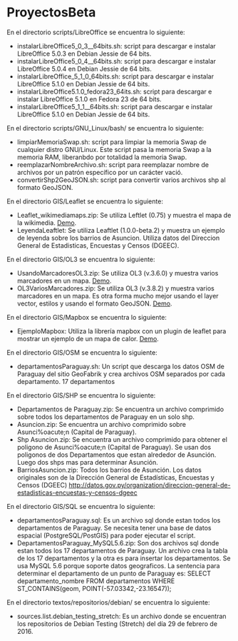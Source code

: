# ProyectosBeta
En el directorio scripts/LibreOffice se encuentra lo siguiente:
* instalarLibreOffice5_0_3__64bits.sh: script para descargar e instalar LibreOffice 5.0.3 en Debian Jessie de 64 bits.
* instalarLibreOffice5_0_4__64bits.sh: script para descargar e instalar LibreOffice 5.0.4 en Debian Jessie de 64 bits. 
* instalarLibreOffice_5_1_0_64bits.sh: script para descargar e instalar LibreOffice 5.1.0 en Debian Jessie de 64 bits.
* instalarLibreOffice5.1.0_fedora23_64its.sh: script para descargar e instalar LibreOffice 5.1.0 en Fedora 23 de 64 bits.
* instalarLibreOffice5_1_1__64bits.sh: script para descargar e instalar LibreOffice 5.1.0 en Debian Jessie de 64 bits.


En el directorio scripts/GNU_Linux/bash/ se encuentra lo siguiente:
* limpiarMemoriaSwap.sh: script para limpiar la memoria Swap de cualquier distro GNU/Linux. Este script pasa la memoria Swap a la memoria RAM, liberanbdo por totalidad la memoria Swap.
* reemplazarNombreArchivo.sh: script para reemplazar nombre de archivos por un patrón específico por un carácter vació.
* convertirShp2GeoJSON.sh: script para convertir varios archivos shp al formato GeoJSON.

En el directorio GIS/Leaflet se encuentra lo siguiente:
* Leaflet_wikimediamaps.zip: Se utiliza Leftlet (0.75) y muestra el mapa de la wikimedia. [Demo](http://proyectosbeta.net/Labs/Leaflet_wikimediamaps/src/).
* LeyendaLeaftlet: Se utiliza Leaftlet  (1.0.0-beta.2) y muestra un ejemplo de leyenda sobre los barrios de Asuncion. Utiliza datos del Direccion General de Estadisticas, Encuestas y Censos (DGEEC).

En el directorio GIS/OL3 se encuentra lo siguiente:
* UsandoMarcadoresOL3.zip: Se utiliza OL3 (v.3.6.0) y muestra varios marcadores en un mapa. [Demo](http://proyectosbeta.net/Labs/UsandoMarcadoresOL3/fuentes/).
* OL3VariosMarcadores.zip: Se utiliza OL3 (v.3.8.2) y muestra varios marcadores en un mapa. Es otra forma mucho mejor usando el layer vector, estilos y usando el formato GeoJSON. [Demo](http://proyectosbeta.net/Labs/OL3VariosMarcadores/fuentes/).

En el directorio GIS/Mapbox se encuentra lo siguiente:
* EjemploMapbox: Utiliza la librería mapbox con un plugin de leaflet para mostrar un ejemplo de un mapa de calor. [Demo](http://proyectosbeta.net/Labs/EjemploMapbox/src/).

En el directorio GIS/OSM se encuentra lo siguiente:
* departamentosParaguay.sh: Un script que descarga los datos OSM de Paraguay del sitio GeoFabrik y crea archivos OSM separados por cada departamento. 17 departamentos

En el directorio GIS/SHP se encuentra lo siguiente:
* Departamentos de Paraguay.zip: Se encuentra un archivo comprimido sobre todos los departamentos de Paraguay en un solo shp.
* Asuncion.zip: Se encuentra un archivo comprimido sobre Asunci%oacute;n (Capital de Paraguay).
* Shp Asuncion.zip: Se encuentra un archivo comprimido para obtener el poligono de Asunci%oacute;n (Capital de Paraguay). Se usan dos poligonos de dos Departamentos que estan alrededor de Asunci&oacute;n. Luego dos shps mas para determinar Asunci&oacute;n.
* BarriosAsuncion.zip: Todos los barrios de Asunción. Los datos originales son de la Dirección General de Estadísticas, Encuestas y Censos (DGEEC) http://datos.gov.py/organization/direccion-general-de-estadisticas-encuestas-y-censos-dgeec

En el directorio GIS/SQL se encuentra lo siguiente:
* departamentosParaguay.sql: Es un archivo sql donde estan todos los departamentos de Paraguay. Se necesita tener una base de datos espacial (PostgreSQL/PostGIS) para poder ejecutar el script.
* DepartamentosParaguay_MySQL5.6.zip: Son dos archivos sql donde estan todos los 17 departamentos de Paraguay. Un archivo crea la tabla de los 17 departamentos y la otra es para insertar los departamentos. Se usa MySQL 5.6 porque soporte datos geograficos. La sentencia para determinar el departamento de un punto de Paraguay es: SELECT departamento_nombre FROM departamentos WHERE ST_CONTAINS(geom, POINT(-57.03342,-23.16547));


En el directorio textos/repositorios/debian/ se encuentra lo siguiente:
* sources.list.debian_testing_stretch: Es un archivo donde se encuentran los repositorios de Debian Testing (Stretch) del día 29 de febrero de 2016.
